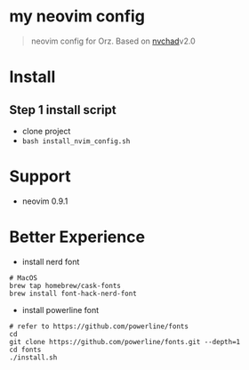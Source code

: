 # my neovim config
> neovim config for Orz.
> Based on [nvchad](https://nvchad.com)v2.0


# Install
## Step 1 install script
- clone project
- `bash install_nvim_config.sh`

# Support
- neovim 0.9.1

# Better Experience

- install nerd font
```shell
# MacOS
brew tap homebrew/cask-fonts
brew install font-hack-nerd-font
```

- install powerline font
```shell
# refer to https://github.com/powerline/fonts
cd
git clone https://github.com/powerline/fonts.git --depth=1
cd fonts
./install.sh
```
